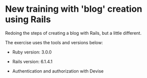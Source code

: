 # New training with 'blog' creation using Rails

Redoing the steps of creating a blog with Rails, but a little different.

The exercise uses the tools and versions below:  

* Ruby version: 3.0.0  

* Rails version: 6.1.4.1  

* Authentication and authorization with Devise  

